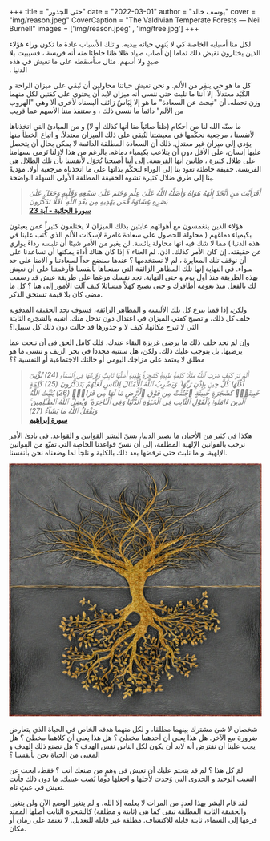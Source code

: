 +++
title = "حتى الجذور"
date = "2022-03-01"
author = "يوسف خالد"
cover = "img/reason.jpeg"
CoverCaption = "The Valdivian Temperate Forests​ — Neil Burnell"
images = ['img/reason.jpeg' , 'img/tree.jpg']
+++

لكل منا أسبابه الخاصة كي لا يُنهي حياته بيديه. و تلك الأسباب عادة ما تكون وراء هؤلاء الذين يختارون نقيض ذلك تماما
 إن أصاب صياد ظلا ظنا خاطئا منه أنه فريسة ، فسيبيت بلا صيدٍ ولا أسهم. مثال سأسقطه على ما نعيش في هذه \
. الدنيا 

كل ما هو حي ينفِر من اﻷلم. و نحن نعيش حياتنا محاولين أن نُبقي على ميزان الراحة و الكَبَد معتدلاً، إلا أننا ما نلبث حتى ننسى أنه ميزان لابد أن يحتوي على كفتين لكل منهما وزن تحمله. أن "نبحث عن السعادة"  ما هو إلا لِبَاسٌ زائف ألبسناه لأخرى ألا وهي "الهروب من الألم" دائما ما ننسى ذلك ، و ستنفذ مننا الأسهم عما قريب  

ما سنّه الله لنا من أحكام (ظناً صائباً منا أنها كذلك أو لا) و من المبادئ التي اتخذناها لأنفسنا ، مرجعية نحكّمها في معيشتنا لنُبقي على ذلك الميزان معتدلاً. و اتباع الخطأ منها يؤدي إلى ميزان غير معتدل. ذلك أن السعادة المطلقة الدائمة لا يمكن بحال أن يتحصل عليها إنسان، على الأقل دون أن يتلاعب بكيمياء دماغه. بالرغم من هذا لازلنا نَرمي بسهامنا على ظلال كثيرة ، ظانين أنها الفريسة. إلى أننا أصبحنا نُخوّل لأنفسنا بأن تلك الظلال هي الفريسة. حقيقة خاطئة تعود بنا إلى الوراء لتحكّم بذاتها على ما اتخذناه مرجعية أولا. مؤديةً بنا إلى طرق ضلال كثيرة تشوه الحقيقة المطلقة اﻷولى السهلة الواضحة.    


>_أَفَرَأَيْتَ مَنِ اتَّخَذَ إِلَٰهَهُ هَوَاهُ وَأَضَلَّهُ اللَّهُ عَلَىٰ عِلْمٍ وَخَتَمَ عَلَىٰ سَمْعِهِ وَقَلْبِهِ_ _وَجَعَلَ عَلَىٰ بَصَرِهِ غِشَاوَةً فَمَن يَهْدِيهِ مِن بَعْدِ اللَّهِ ۚ أَفَلَا تَذَكَّرُونَ_    
>__[سورة الجاثية - آية 23](https://quran.com/45?startingVerse=22)__

هؤلاء الذين ينغمسون مع أهوائهم عابثين بذلك الميزان لا يختلفون كثيراً عمن يعبثون بكيمياء دماغهم ( محاولة للحصول على سعادة غامرة لإسكات اﻷلم الذي كُتب علينا في هذه الدنيا ) مما لا شك فيه انها محاولة يائسة. 
لن يغير من الأمر شيئا أن تلبسه رداءً يواري عن حقيقته. 
إن كان الأمر كذلك. اذن، لم العناء ؟ إذا كان هناك أداة يمكنها أن تساعدنا على أن نوقف تلك المعايرة ، لم لا نستخدمها ؟ عندها سنضع حداً لسعادتنا و آلامنا على حد سواء. في النهاية إنها تلك المظاهر الزائفة التي صنعناها بأنفسنا فأرغمتنا على أن نعيش بهذه الطريقة منذ أول يوم و حتى النهاية. تجد نفسك مرغما على طريقة عيش قد رسمت لك بالفعل منذ نعومة أظافرك و حتى تصبح كهلاً متسائلا كيف آلت الأمور إلى هنا ؟ كل ما مضى كان بلا قيمة تستحق الذكر.     

ولكن، إذا قمنا بنزع كل تلك اﻷلبسة و المظاهر الزائفة، فسوف تجد الحقيقة المدفونة خلف كل ذلك، و تصبح كفتي الميزان في اعتدال دون تدخل منك. أشبه بالشجرة الثابتة التي لا تبرح مكانها، كيف لا و جذورها قد حالت دون ذلك كل سبيل!؟

وإن لم تجد خلف ذلك ما يرضي غريزة البقاء عندك، فلك كامل الحق في أن تبحث عما يرضيها. بل يتوجب عليك ذلك. ولكن، هل ستتيه مجددا في بحر الزيف و تنسى ما هو مطلق لا يعتمد على مزاجك اليومي أو حالتك الاجتماعية أو النفسية ؟؟  
 
>_أَلَمْ تَرَ كَيْفَ ضَرَبَ ٱللَّهُ مَثَلًا كَلِمَةًۭ طَيِّبَةًۭ كَشَجَرَةٍۢ طَيِّبَةٍ أَصْلُهَا ثَابِتٌۭ وَفَرْعُهَا فِى ٱلسَّمَآءِ (24) تُؤْتِىٓ أُكُلَهَا كُلَّ حِينٍۭ بِإِذْنِ رَبِّهَا ۗ وَيَضْرِبُ ٱللَّهُ ٱلْأَمْثَالَ لِلنَّاسِ لَعَلَّهُمْ يَتَذَكَّرُونَ (25) كَلِمَةٍ خَبِيثَةٍۢ كَشَجَرَةٍ خَبِيثَةٍ ٱجْتُثَّتْ مِن فَوْقِ ٱلْأَرْضِ مَا لَهَا مِن قَرَارٍۢ (26) يُثَبِّتُ ٱللَّهُ ٱلَّذِينَ ءَامَنُوا۟ بِٱلْقَوْلِ ٱلثَّابِتِ فِى ٱلْحَيَوٰةِ ٱلدُّنْيَا وَفِى ٱلْـَٔاخِرَةِ ۖ وَيُضِلُّ ٱللَّهُ ٱلظَّـٰلِمِينَ ۚ وَيَفْعَلُ ٱللَّهُ مَا يَشَآءُ (27)_ \
>__[سورة إبراهيم](https://quran.com/14?startingVerse=24)__

هكذا في كثير من الأحيان ما تصير الدنيا، يسنّ البشر القوانين و القواعد. في بادئ الأمر نرحب بالقوانين الإلهية المطلقة، إلى أن نسنّ قواعدنا الخاصة التي تميّع من القوانين الإلهية. و ما نلبث حتى نرفضها بعد ذلك بالكلية و نلجأ لما وضعناه نحن بأنفسنا.   

![Upside-Down Tree by Muhammad Hashim](/img/tree.jpg "Upside-Down Tree by Muhammad Hashim")

شخصان لا شئ مشترك بينهما مطلقا، و لكل منهما هدفه الخاص في الحياة الذي يتعارض ضرورة مع الآخر. هل هذا يعني أن أحدهما مخطئ ؟ هل هذا يعني أن كلاهما مخطئ ؟ هل يجب علينا أن نفترض أنه لابد أن يكون لكل الناس نفس الهدف ؟ هل نصنع ذلك الهدف و المعنى من الحياة نحن بأنفسنا ؟ 

لمَ كل هذا ؟ لم قد يتحتم عليك أن تعيش في وهمٍ من صنعك أنت ؟ فقط، ابحث عن السبب الوحيد و الجدوى التي وُجدت لأجلها و اجعلها دوما  نُصب عينيك. ما دون ذلك فأنت تعيش في عبثٍ تام. 

لقد قام البشر بهذا لعددٍ من المرات لا يعلمه إلا الله، و لم يتغير الوضع الآن ولن يتغير. والحقيقة الثابتة المطلقة تبقى كما هي (ثابتة و مطلقة) كالشجرة الثابت أصلها الممتد فرعها إلى السماء، ثابتة قابلة للاكتشاف. مطلقة غير قابلة للتعديل. لا تعتمد على زمان أو مكان.   
